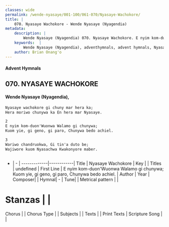 ```yaml
---
classes: wide
permalink: /wende-nyasaye/001-100/061-070/Nyasaye-Wachokore/
title: |
    070. Nyasaye Wachokore - Wende Nyasaye (Nyagendia)
metadata:
    description: |
        Wende Nyasaye (Nyagendia) 070. Nyasaye Wachokore. E nyim kom-duon'Wuonwa Walamo gi chunywa; Kuom yie, gi geno, gi paro, Chunywa bedo achiel.  
    keywords:  |
        Wende Nyasaye (Nyagendia), adventhymnals, advent hymnals, Nyasaye Wachokore, E nyim kom-duon'Wuonwa Walamo gi chunywa; Kuom yie, gi geno, gi paro, Chunywa bedo achiel.. 
    author: Brian Onang'o
---
```


#### Advent Hymnals
## 070. NYASAYE WACHOKORE
####  Wende Nyasaye (Nyagendia),

```txt
Nyasaye wachokore gi chuny mar hera ka;
Hera moriwo chunywa ka En hera mar Nyasaye.

2
E nyim kom-duon'Wuonwa Walamo gi chunywa;
Kuom yie, gi geno, gi paro, Chunywa bedo achiel.

3
Wariwo chandruokwa, Gi tin'a duto be;
Wajiwore kuom Nyasachwa Kwakonyore maber.



```

- |   -  |
-------------|------------|
Title | Nyasaye Wachokore |
Key |  |
Titles | undefined |
First Line | E nyim kom-duon'Wuonwa Walamo gi chunywa; Kuom yie, gi geno, gi paro, Chunywa bedo achiel. |
Author | 
Year | 
Composer| |
Hymnal|  - |
Tune|  |
Metrical pattern | |
# Stanzas |  |
Chorus |  |
Chorus Type |  |
Subjects | |
Texts |  |
Print Texts | 
Scripture Song |  |
    
